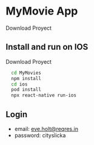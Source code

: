 
# MyMovie App

Download Proyect







## Install and run on IOS

Download Proyect

```bash
  cd MyMovies
  npm install
  cd ios
  pod install
  npx react-native run-ios
```


    
## Login

 - email: eve.holt@reqres.in 
 - password: cityslicka
